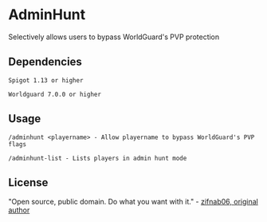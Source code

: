 AdminHunt
=========

Selectively allows users to bypass WorldGuard's PVP protection

Dependencies
------------

	Spigot 1.13 or higher

	Worldguard 7.0.0 or higher

Usage
-----

	/adminhunt <playername> - Allow playername to bypass WorldGuard's PVP flags

	/adminhunt-list - Lists players in admin hunt mode

License
-------

"Open source, public domain. Do what you want with it." - [zifnab06, original author](https://github.com/zifnab06/AdminHunt)
